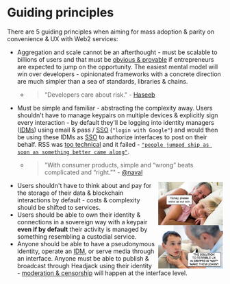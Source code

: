 # Guiding principles

There are 5 guiding principles when aiming for mass adoption & parity on convenience & UX with Web2 services:

- Aggregation and scale cannot be an afterthought - must be scalable to billions of users and that must be [obvious & provable](../implementation/scaling.md) if entrepreneurs are expected to jump on the opportunity. The easiest mental model will win over developers - opinionated frameworks with a concrete direction are much simpler than a sea of standards, libraries & chains.

    - >"Developers care about risk." - [Haseeb](https://haseebq.com/why-decentralization-isnt-as-important-as-you-think/)

- Must be simple and familiar - abstracting the complexity away. Users shouldn't have to manage keypairs on multiple devices & explicitly sign every interaction - by default they'll be logging into identity managers ([IDMs](../implementation/ecosystem/IDM.md)) using email & pass / [SSO](https://en.wikipedia.org/wiki/Single_sign-on) (`"login with Google"`) and would then be using these IDMs as [SSO](https://en.wikipedia.org/wiki/Single_sign-on) to authorize interfaces to post on their behalf. RSS was [too technical](https://twitter.com/mgsiegler/status/311992206716203008) and it failed - [`"people jumped ship as soon as something better came along"`](https://www.vice.com/en/article/a3mm4z/the-rise-and-demise-of-rss).

    - > "With consumer products, simple and “wrong” beats complicated and “right.”" - [@naval](https://twitter.com/naval/status/1542651322532384768)

<img src="../images/meme_make_them_learn.png" align="right" style="margin-left: 8px; width: 30%">

- Users shouldn't have to think about and pay for the storage of their data & blockchain interactions by default - costs & complexity should be shifted to services.
- Users should be able to own their identity & connections in a sovereign way with a keypair **even if by default** their activity is managed by something resembling a custodial service.
- Anyone should be able to have a pseudonymous identity, operate an [IDM](../implementation/ecosystem/IDM.md), or serve media through an interface. Anyone must be able to publish & broadcast through Headjack using their identity - [moderation & censorship](../implementation/ecosystem/moderation.md) will happen at the interface level.


<!-- TODO: Designed to stand the test of time - best crypto-economic guarantees, capital efficiency, and scalability. -->
